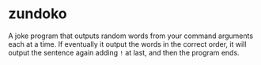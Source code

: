 # zundoko
A joke program that outputs random words from your command arguments each at a time. If eventually it output the words in the correct order, it will output the sentence again adding `!` at last, and then the program ends.
